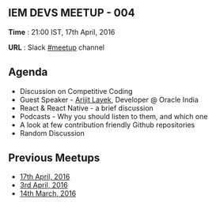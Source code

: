 ## IEM DEVS MEETUP - 004

**Time** : 21:00 IST, 17th April, 2016

**URL** : Slack [#meetup](https://iem-devs.slack.com/archives/meetup) channel

## Agenda

* Discussion on Competitive Coding
* Guest Speaker - [Arijit Layek](https://github.com/alayek), Developer @ Oracle India
* React & React Native - a brief discussion
* Podcasts - Why you should listen to them, and which one
* A look at few contribution friendly Github repositories
* Random Discussion

## Previous Meetups

* [17th April, 2016](https://github.com/iem-devs/awesome-mission/blob/master/meetups/meetup-03.md)
* [3rd April, 2016](https://github.com/iem-devs/awesome-mission/blob/master/meetups/meetup-02.md)
* [14th March, 2016](https://github.com/iem-devs/awesome-mission/blob/master/meetups/meetup-01.md)
